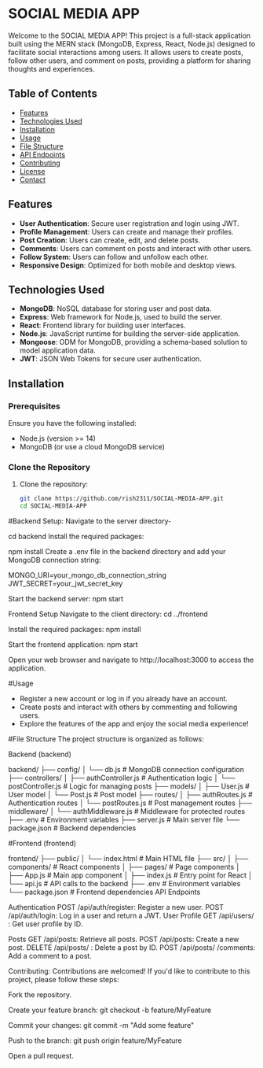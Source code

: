 # SOCIAL MEDIA APP

Welcome to the SOCIAL MEDIA APP! This project is a full-stack application built using the MERN stack (MongoDB, Express, React, Node.js) designed to facilitate social interactions among users. It allows users to create posts, follow other users, and comment on posts, providing a platform for sharing thoughts and experiences.

## Table of Contents
- [Features](#features)
- [Technologies Used](#technologies-used)
- [Installation](#installation)
- [Usage](#usage)
- [File Structure](#file-structure)
- [API Endpoints](#api-endpoints)
- [Contributing](#contributing)
- [License](#license)
- [Contact](#contact)

## Features
- **User Authentication**: Secure user registration and login using JWT.
- **Profile Management**: Users can create and manage their profiles.
- **Post Creation**: Users can create, edit, and delete posts.
- **Comments**: Users can comment on posts and interact with other users.
- **Follow System**: Users can follow and unfollow each other.
- **Responsive Design**: Optimized for both mobile and desktop views.

## Technologies Used
- **MongoDB**: NoSQL database for storing user and post data.
- **Express**: Web framework for Node.js, used to build the server.
- **React**: Frontend library for building user interfaces.
- **Node.js**: JavaScript runtime for building the server-side application.
- **Mongoose**: ODM for MongoDB, providing a schema-based solution to model application data.
- **JWT**: JSON Web Tokens for secure user authentication.

## Installation

### Prerequisites
Ensure you have the following installed:
- Node.js (version >= 14)
- MongoDB (or use a cloud MongoDB service)

### Clone the Repository
1. Clone the repository:
   ```bash
   git clone https://github.com/rish2311/SOCIAL-MEDIA-APP.git
   cd SOCIAL-MEDIA-APP

#Backend Setup:
Navigate to the server directory-

cd backend
Install the required packages:

npm install
Create a .env file in the backend directory and add your MongoDB connection string:

MONGO_URI=your_mongo_db_connection_string
JWT_SECRET=your_jwt_secret_key

Start the backend server:
npm start

Frontend Setup
Navigate to the client directory:
cd ../frontend

Install the required packages:
npm install

Start the frontend application:
npm start

Open your web browser and navigate to http://localhost:3000 to access the application.

#Usage
- Register a new account or log in if you already have an account.
- Create posts and interact with others by commenting and following users.
- Explore the features of the app and enjoy the social media experience!

#File Structure
The project structure is organized as follows:

Backend (backend)

backend/
├── config/
│   └── db.js            # MongoDB connection configuration
├── controllers/
│   ├── authController.js # Authentication logic
│   └── postController.js # Logic for managing posts
├── models/
│   ├── User.js          # User model
│   └── Post.js          # Post model
├── routes/
│   ├── authRoutes.js    # Authentication routes
│   └── postRoutes.js     # Post management routes
├── middleware/
│   └── authMiddleware.js # Middleware for protected routes
├── .env                  # Environment variables
├── server.js             # Main server file
└── package.json          # Backend dependencies


#Frontend (frontend)

frontend/
├── public/
│   └── index.html       # Main HTML file
├── src/
│   ├── components/       # React components
│   ├── pages/            # Page components
│   ├── App.js            # Main app component
│   ├── index.js          # Entry point for React
│   └── api.js            # API calls to the backend
├── .env                   # Environment variables
└── package.json           # Frontend dependencies
API Endpoints


Authentication
POST /api/auth/register: Register a new user.
POST /api/auth/login: Log in a user and return a JWT.
User Profile
GET /api/users/
: Get user profile by ID.

Posts
GET /api/posts: Retrieve all posts.
POST /api/posts: Create a new post.
DELETE /api/posts/
: Delete a post by ID.
POST /api/posts/
/comments: Add a comment to a post.

Contributing:
Contributions are welcomed! If you'd like to contribute to this project, please follow these steps:

Fork the repository.

Create your feature branch:
git checkout -b feature/MyFeature

Commit your changes:
git commit -m "Add some feature"

Push to the branch:
git push origin feature/MyFeature

Open a pull request.
